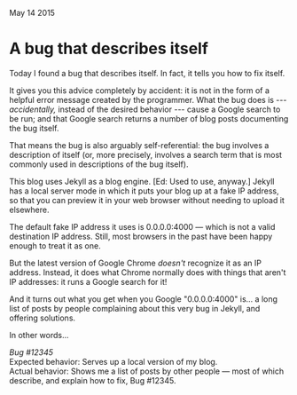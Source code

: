 May 14 2015

A bug that describes itself
===========================

Today I found a bug that describes itself. In fact, it tells you how to
fix itself.

It gives you this advice completely by accident: it is not in the form
of a helpful error message created by the programmer. What the bug does
is ---*accidentally,* instead of the desired behavior --- cause a Google
search to be run; and that Google search returns a number of blog posts
documenting the bug itself.

That means the bug is also arguably self-referential: the bug involves a
description of itself (or, more precisely, involves a search term that
is most commonly used in descriptions of the bug itself).

This blog uses Jekyll as a blog engine. \[Ed: Used to use, anyway.\]
Jekyll has a local server mode in which it puts your blog up at a fake
IP address, so that you can preview it in your web browser without
needing to upload it elsewhere.

The default fake IP address it uses is <span
class="title-ref">0.0.0.0:4000</span> — which is not a valid destination
IP address. Still, most browsers in the past have been happy enough to
treat it as one.

But the latest version of Google Chrome *doesn't* recognize it as an IP
address. Instead, it does what Chrome normally does with things that
aren't IP addresses: it runs a Google search for it!

And it turns out what you get when you Google "0.0.0.0:4000" is… a long
list of posts by people complaining about this very bug in Jekyll, and
offering solutions.

In other words...

*Bug \#12345*  
Expected behavior: Serves up a local version of my blog.  
Actual behavior: Shows me a list of posts by other people — most of
which describe, and explain how to fix, Bug \#12345.
